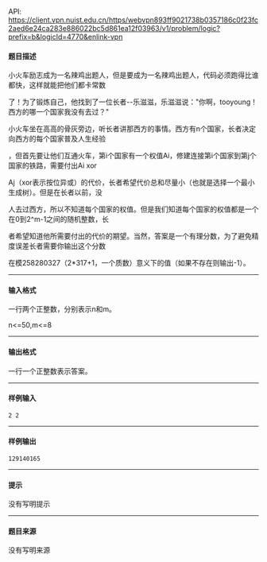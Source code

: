 API: https://client.vpn.nuist.edu.cn/https/webvpn893ff9021738b0357186c0f23fc2aed6e24ca283e886022bc5d861ea12f03963/v1/problem/logic?prefix=b&logicId=4770&enlink-vpn

#### 题目描述

小火车励志成为一名辣鸡出题人，但是要成为一名辣鸡出题人，代码必须跑得比谁都快，这样就能把他们都卡常数

了！为了锻炼自己，他找到了一位长者--乐滋滋，乐滋滋说："你啊，tooyoung！西方的哪一个国家我没有去过？"

小火车坐在高高的骨灰旁边，听长者讲那西方的事情。西方有n个国家，长者决定向西方的每个国家普及人生经验

，但首先要让他们互通火车，第i个国家有一个权值Ai，修建连接第i个国家到第j个国家的铁路，需要付出Ai xor 

Aj（xor表示按位异或）的代价，长者希望代价总和尽量小（也就是选择一个最小生成树）。但是在长者以前，没

人去过西方，所以不知道每个国家的权值。但是我们知道每个国家的权值都是一个在0到2^m-1之间的随机整数，长

者希望知道他所需要付出的代价的期望。当然，答案是一个有理分数，为了避免精度误差长者需要你输出这个分数

在模258280327（2\*317+1，一个质数）意义下的值（如果不存在则输出-1）。

---

#### 输入格式

一行两个正整数，分别表示n和m。

n<=50,m<=8

---

#### 输出格式

一行一个正整数表示答案。

---

#### 样例输入
```
2 2	
```

---

#### 样例输出
```
129140165
```

---

#### 提示

没有写明提示

---

#### 题目来源

没有写明来源